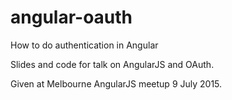 # angular-oauth
How to do authentication in Angular

Slides and code for talk on AngularJS and OAuth.

Given at Melbourne AngularJS meetup 9 July 2015.
